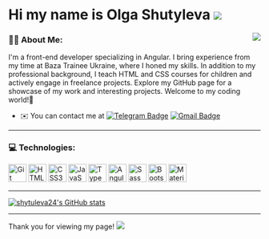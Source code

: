 
# Hi my name is Olga Shutyleva ![](https://images-wixmp-ed30a86b8c4ca887773594c2.wixmp.com/f/f12d5eb3-e3fa-4ac6-9871-dbabb66ec9ae/dc0shxf-1b3bee99-6592-4037-b043-74827eedcb23.gif?token=eyJ0eXAiOiJKV1QiLCJhbGciOiJIUzI1NiJ9.eyJzdWIiOiJ1cm46YXBwOjdlMGQxODg5ODIyNjQzNzNhNWYwZDQxNWVhMGQyNmUwIiwiaXNzIjoidXJuOmFwcDo3ZTBkMTg4OTgyMjY0MzczYTVmMGQ0MTVlYTBkMjZlMCIsIm9iaiI6W1t7InBhdGgiOiJcL2ZcL2YxMmQ1ZWIzLWUzZmEtNGFjNi05ODcxLWRiYWJiNjZlYzlhZVwvZGMwc2h4Zi0xYjNiZWU5OS02NTkyLTQwMzctYjA0My03NDgyN2VlZGNiMjMuZ2lmIn1dXSwiYXVkIjpbInVybjpzZXJ2aWNlOmZpbGUuZG93bmxvYWQiXX0.v76y_YYtT5lTvyqlFJn_ssJMIVlyECQ-2Knr8myqMJM)

<img align="right" src="https://media1.giphy.com/media/13HgwGsXF0aiGY/giphy.gif" />

### 👨‍💻 About Me:

I'm a front-end developer specializing in Angular. I bring experience from my time at Baza Trainee Ukraine, where I honed my skills. In addition to my professional background, I teach HTML and CSS courses for children and actively engage in freelance projects. Explore my GitHub page for a showcase of my work and interesting projects. Welcome to my coding world!🚀
  
* ✉️  You can contact me at [![Telegram Badge](https://img.shields.io/badge/-olga_shutyleva-blue?style=flat&logo=Telegram&logoColor=white)](https://t.me/olga_shutyleva) [![Gmail Badge](https://img.shields.io/badge/-Gmail-red?style=flat&logo=Gmail&logoColor=white)](mailto:shytuleva@gmail.com)

---

### 💻 Technologies:

<p align="left">
  <a href="https://git-scm.com/" target="_blank" rel="noreferrer"><img src="https://raw.githubusercontent.com/danielcranney/readme-generator/main/public/icons/skills/git-colored.svg" width="36" height="36" alt="Git" /></a>  
  <a href="https://developer.mozilla.org/en-US/docs/Glossary/HTML5" target="_blank" rel="noreferrer"><img src="https://raw.githubusercontent.com/danielcranney/readme-generator/main/public/icons/skills/html5-colored.svg" width="36" height="36" alt="HTML5" /></a>  
  <a href="https://www.w3.org/TR/CSS/#css" target="_blank" rel="noreferrer"><img src="https://raw.githubusercontent.com/danielcranney/readme-generator/main/public/icons/skills/css3-colored.svg" width="36" height="36" alt="CSS3" /></a>  
  <a href="https://developer.mozilla.org/en-US/docs/Web/JavaScript" target="_blank" rel="noreferrer"><img src="https://raw.githubusercontent.com/danielcranney/readme-generator/main/public/icons/skills/javascript-colored.svg" width="36" height="36" alt="JavaScript" /></a>  
  <a href="https://www.typescriptlang.org/" target="_blank" rel="noreferrer"><img src="https://raw.githubusercontent.com/danielcranney/readme-generator/main/public/icons/skills/typescript-colored.svg" width="36" height="36" alt="TypeScript" /></a>  
  <a href="https://angular.io/" target="_blank" rel="noreferrer"><img src="https://raw.githubusercontent.com/danielcranney/readme-generator/main/public/icons/skills/angularjs-colored.svg" width="36" height="36" alt="Angular" /></a> 
  <a href="https://sass-lang.com/" target="_blank" rel="noreferrer"><img src="https://raw.githubusercontent.com/danielcranney/readme-generator/main/public/icons/skills/sass-colored.svg" width="36" height="36" alt="Sass" /></a>  
  <a href="https://getbootstrap.com/" target="_blank" rel="noreferrer"><img src="https://raw.githubusercontent.com/danielcranney/readme-generator/main/public/icons/skills/bootstrap-colored.svg" width="36" height="36" alt="Bootstrap" /></a>  
  <a href="https://mui.com/" target="_blank" rel="noreferrer"><img src="https://raw.githubusercontent.com/danielcranney/readme-generator/main/public/icons/skills/materialui-colored.svg" width="36" height="36" alt="Material UI" /></a>
</p>

---

<a href="http://www.github.com/shytuleva24"><img src="https://github-readme-stats.vercel.app/api?username=shytuleva24&show_icons=true&hide=issues,&count_private=true&title_color=3382ed&text_color=64748b&icon_color=3382ed&bg_color=22272e&hide_border=true&show_icons=true" alt="shytuleva24's GitHub stats" /></a>

---

Thank you for viewing my page!
![](https://images-wixmp-ed30a86b8c4ca887773594c2.wixmp.com/f/307507a5-3676-456b-8cf6-c37950666624/dby13uw-85631bc3-eeef-48a5-927b-4b5b47414ec1.gif?token=eyJ0eXAiOiJKV1QiLCJhbGciOiJIUzI1NiJ9.eyJzdWIiOiJ1cm46YXBwOjdlMGQxODg5ODIyNjQzNzNhNWYwZDQxNWVhMGQyNmUwIiwiaXNzIjoidXJuOmFwcDo3ZTBkMTg4OTgyMjY0MzczYTVmMGQ0MTVlYTBkMjZlMCIsIm9iaiI6W1t7InBhdGgiOiJcL2ZcLzMwNzUwN2E1LTM2NzYtNDU2Yi04Y2Y2LWMzNzk1MDY2NjYyNFwvZGJ5MTN1dy04NTYzMWJjMy1lZWVmLTQ4YTUtOTI3Yi00YjViNDc0MTRlYzEuZ2lmIn1dXSwiYXVkIjpbInVybjpzZXJ2aWNlOmZpbGUuZG93bmxvYWQiXX0.g4qjrpb2VpurCgKEok-9mfx0AQnRZ4iktNy-cxOEr7A)


